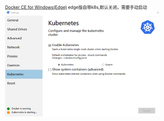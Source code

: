 [Docker CE for Windows(Edge)](https://download.docker.com/win/edge/Docker%20for%20Windows%20Installer.exe)
edge版自带k8s,默认关闭，需要手动启动
![启动k8s](./images/windows_docker_k8s.png)